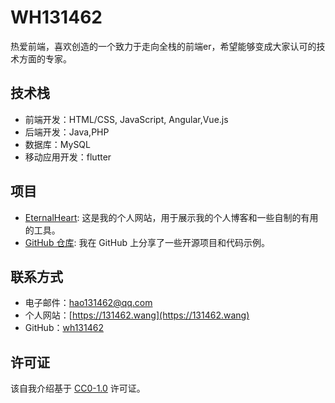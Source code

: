 # WH131462

热爱前端，喜欢创造的一个致力于走向全栈的前端er，希望能够变成大家认可的技术方面的专家。

## 技术栈

- 前端开发：HTML/CSS, JavaScript, Angular,Vue.js
- 后端开发：Java,PHP
- 数据库：MySQL
- 移动应用开发：flutter

## 项目

- [EternalHeart](https://131462.wang): 这是我的个人网站，用于展示我的个人博客和一些自制的有用的工具。
- [GitHub 仓库](https://github.com/wh131462): 我在 GitHub 上分享了一些开源项目和代码示例。

## 联系方式

- 电子邮件：hao131462@qq.com
- 个人网站：[https://131462.wang](https://131462.wang)
- GitHub：[wh131462](https://github.com/wh131462)

## 许可证

该自我介绍基于 [CC0-1.0](https://creativecommons.org/publicdomain/zero/1.0/deed) 许可证。
